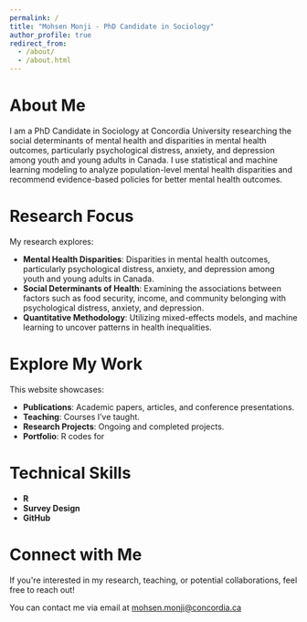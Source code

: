 ```yaml
---
permalink: /
title: "Mohsen Monji - PhD Candidate in Sociology"
author_profile: true
redirect_from: 
  - /about/
  - /about.html
---
```




About Me
======
I am a PhD Candidate in Sociology at Concordia University researching the social determinants of mental health and disparities in mental health outcomes, particularly psychological distress, anxiety, and depression among youth and young adults in Canada. I use statistical and machine learning modeling to analyze population-level mental health disparities and recommend evidence-based policies for better mental health outcomes. 

Research Focus
======
My research explores:
- **Mental Health Disparities**: Disparities in mental health outcomes, particularly psychological distress, anxiety, and depression among youth and young adults in Canada.
- **Social Determinants of Health**: Examining the associations between factors such as food security, income, and community belonging with psychological distress, anxiety, and depression.
- **Quantitative Methodology**: Utilizing mixed-effects models, and machine learning to uncover patterns in health inequalities.

Explore My Work
======
This website showcases:
- **Publications**: Academic papers, articles, and conference presentations.
- **Teaching**: Courses I’ve taught.
- **Research Projects**: Ongoing and completed projects.
- **Portfolio**: R codes for 

Technical Skills
======

- **R** 
- **Survey Design** 
- **GitHub** 

Connect with Me
======
If you're interested in my research, teaching, or potential collaborations, feel free to reach out! 

You can contact me via email at [mohsen.monji@concordia.ca](mailto:mohsen.monji@concordia.ca) 

